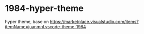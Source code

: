 # 1984-hyper-theme
hyper theme, base on  https://marketplace.visualstudio.com/items?itemName=juanmnl.vscode-theme-1984
